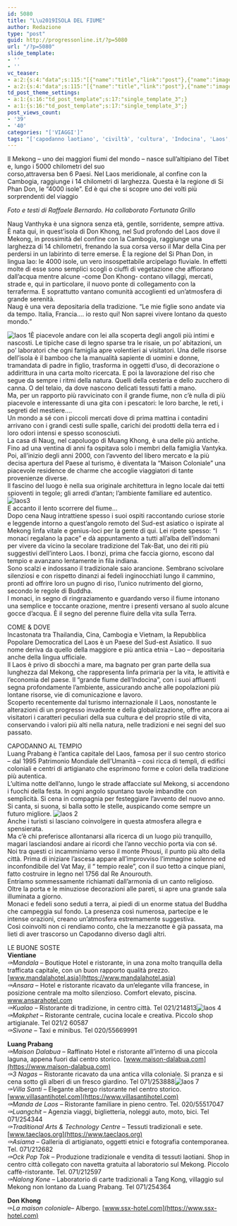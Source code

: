```yaml
---
id: 5080
title: "L\u2019ISOLA DEL FIUME"
author: Redazione
type: "post"
guid: http://progressonline.it/?p=5080
url: "/?p=5080"
slide_template:
- ''
- ''
vc_teaser:
- a:2:{s:4:"data";s:115:"[{"name":"title","link":"post"},{"name":"image","image":"featured","link":"none"},{"name":"text","mode":"excerpt"}]";s:7:"bgcolor";s:0:"";}
- a:2:{s:4:"data";s:115:"[{"name":"title","link":"post"},{"name":"image","image":"featured","link":"none"},{"name":"text","mode":"excerpt"}]";s:7:"bgcolor";s:0:"";}
td_post_theme_settings:
- a:1:{s:16:"td_post_template";s:17:"single_template_3";}
- a:1:{s:16:"td_post_template";s:17:"single_template_3";}
post_views_count:
- '39'
- '40'
categories: "['VIAGGI']"
tags: "['capodanno laotiano', 'civiltà', 'cultura', 'Indocina', 'Laos', 'Mekong', 'news', 'storia', 'Tibet', 'tradizioni', 'Viaggi']"
---
```


Il Mekong – uno dei maggiori fiumi del mondo – nasce sull’altipiano del Tibet e, lungo i 5000 chilometri del suo  
corso,attraversa ben 6 Paesi. Nel Laos meridionale, al confine con la Cambogia, raggiunge i 14 chilometri di larghezza. Questa è la regione di Si Phan Don, le “4000 isole”. Ed è qui che si scopre uno dei volti più sorprendenti del viaggio

*Foto e testi di Raffaele Bernardo. Ha collaborato Fortunata Grillo*

Naug Vanthyka è una signora senza età, gentile, sorridente, sempre attiva. È nata qui, in quest’isola di Don Khong, nel Sud profondo del Laos dove il Mekong, in prossimità del confine con la Cambogia, raggiunge una larghezza di 14 chilometri, frenando la sua corsa verso il Mar della Cina per perdersi in un labirinto di terre emerse. È la regione del Si Phan Don, in lingua lao: le 4000 isole, un vero insospettabile arcipelago fluviale. In effetti molte di esse sono semplici scogli o ciuffi di vegetazione che affiorano dall’acqua mentre alcune -come Don Khong- contano villaggi, mercati, strade e, qui in particolare, il nuovo ponte di collegamento con la terraferma. E soprattutto vantano comunità accoglienti ed un’atmosfera di grande serenità.  
Naug è una vera depositaria della tradizione. “Le mie figlie sono andate via da tempo. Italia, Francia…. io resto qui! Non saprei vivere lontano da questo mondo.”

![laos 1](https://progressonline.it/wp-content/uploads/2016/07/laos-1-300x159.jpg)È piacevole andare con lei alla scoperta degli angoli più intimi e nascosti. Le tipiche case di legno sparse tra le risaie, un po’ abitazioni, un po’ laboratori che ogni famiglia apre volentieri ai visitatori. Una delle risorse dell’isola è il bamboo che la manualità sapiente di uomini e donne, tramandata di padre in figlio, trasforma in oggetti d’uso, di decorazione o addirittura in una carta molto ricercata. E poi la lavorazione del riso che segue da sempre i ritmi della natura. Quelli della cesteria e dello zucchero di canna. O del telaio, da dove nascono delicati tessuti fatti a mano.  
Ma, per un rapporto più ravvicinato con il grande fiume, non c’è nulla di più piacevole e interessante di una gita con i pescatori: le loro barche, le reti, i segreti del mestiere….  
Un mondo a sé con i piccoli mercati dove di prima mattina i contadini arrivano con i grandi cesti sulle spalle, carichi dei prodotti della terra ed i loro odori intensi e spesso sconosciuti.  
La casa di Naug, nel capoluogo di Muang Khong, è una delle più antiche. Fino ad una ventina di anni fa ospitava solo i membri della famiglia Vantyka. Poi, all’inizio degli anni 2000, con l’avvento del libero mercato e la più decisa apertura del Paese al turismo, è diventata la “Maison Coloniale” una piacevole residence de charme che accoglie viaggiatori di tante provenienze diverse.  
Il fascino del luogo è nella sua originale architettura in legno locale dai tetti spioventi in tegole; gli arredi d’antan; l’ambiente familiare ed autentico. ![laos3](https://progressonline.it/wp-content/uploads/2016/07/laos3-300x223.jpg)  
E accanto il lento scorrere del fiume…  
Dopo cena Naug intrattiene spesso i suoi ospiti raccontando curiose storie e leggende intorno a quest’angolo remoto del Sud-est asiatico o ispirate al Mekong linfa vitale e genius-loci per la gente di qui. Lei ripete spesso: “I monaci regalano la pace” e dà appuntamento a tutti all’alba dell’indomani per vivere da vicino la secolare tradizione del Tak-Bat, uno dei riti più suggestivi dell’intero Laos. I bonzi, prima che faccia giorno, escono dal tempio e avanzano lentamente in fila indiana.  
Sono scalzi e indossano il tradizionale saio arancione. Sembrano scivolare silenziosi e con rispetto dinanzi ai fedeli inginocchiati lungo il cammino, pronti ad offrire loro un pugno di riso, l’unico nutrimento del giorno, secondo le regole di Buddha.  
I monaci, in segno di ringraziamento e guardando verso il fiume intonano una semplice e toccante orazione, mentre i presenti versano al suolo alcune gocce d’acqua. È il segno del perenne fluire della vita sulla Terra.

COME &amp; DOVE  
Incastonata tra Thailandia, Cina, Cambogia e Vietnam, la Repubblica Popolare Democratica del Laos è un Paese del Sud-est Asiatico. Il suo nome deriva da quello della maggiore e più antica etnia – Lao – depositaria anche della lingua ufficiale.  
Il Laos è privo di sbocchi a mare, ma bagnato per gran parte della sua lunghezza dal Mekong, che rappresenta linfa primaria per la vita, le attività e l’economia del paese. Il “grande fiume dell’Indocina”, con i suoi affluenti segna profondamente l’ambiente, assicurando anche alle popolazioni più lontane risorse, vie di comunicazione e lavoro.  
Scoperto recentemente dal turismo internazionale il Laos, nonostante le alterazioni di un progresso invadente e della globalizzazione, offre ancora ai visitatori i caratteri peculiari della sua cultura e del proprio stile di vita, conservando i valori più alti nella natura, nelle tradizioni e nei segni del suo passato.

CAPODANNO AL TEMPIO  
Luang Prabang è l’antica capitale del Laos, famosa per il suo centro storico – dal 1995 Patrimonio Mondiale dell’Umanità – così ricca di templi, di edifici coloniali e centri di artigianato che esprimono forme e colori della tradizione più autentica.  
L’ultima notte dell’anno, lungo le strade affacciate sul Mekong, si accendono i fuochi della festa. In ogni angolo spuntano tavole imbandite con semplicità. Si cena in compagnia per festeggiare l’avvento del nuovo anno. Si canta, si suona, si balla sotto le stelle, auspicando come sempre un futuro migliore. ![laos 2](https://progressonline.it/wp-content/uploads/2016/07/laos-2.jpg)  
Anche i turisti si lasciano coinvolgere in questa atmosfera allegra e spensierata.  
Ma c’è chi preferisce allontanarsi alla ricerca di un luogo più tranquillo, magari lasciandosi andare ai ricordi che l’anno vecchio porta via con sé.  
Noi tra questi ci incamminiamo verso il monte Phousi, il punto più alto della città. Prima di iniziare l’ascesa appare all’improvviso l’immagine solenne ed inconfondibile del Vat May, il “ tempio reale”, con il suo tetto a cinque piani, fatto costruire in legno nel 1756 dal Re Anourouth.  
Entriamo sommessamente richiamati dall’armonia di un canto religioso. Oltre la porta e le minuziose decorazioni alle pareti, si apre una grande sala illuminata a giorno.  
Monaci e fedeli sono seduti a terra, ai piedi di un enorme statua del Buddha che campeggia sul fondo. La presenza così numerosa, partecipe e le intense orazioni, creano un’atmosfera estremamente suggestiva.  
Così coinvolti non ci rendiamo conto, che la mezzanotte è già passata, ma lieti di aver trascorso un Capodanno diverso dagli altri.

LE BUONE SOSTE  
**Vientiane**  
*✑Mandala* – Boutique Hotel e ristorante, in una zona molto tranquilla della trafficata capitale, con un buon rapporto qualità prezzo. [www.mandalahotel.asia](https://www.mandalahotel.asia)  
*✑Ansara* – Hotel e ristorante ricavato da un’elegante villa francese, in posizione centrale ma molto silenzioso. Comfort elevato, piscina. [www.ansarahotel.com ](https://www.ansarahotel.com)  
*✑Kualao* – Ristorante di tradizione, in centro città. Tel 021/214813![laos 4](https://progressonline.it/wp-content/uploads/2016/07/laos-4-300x200.jpg)  
*✑Makphet* – Ristorante centrale, cucina locale e creativa. Piccolo shop artigianale. Tel 021/2 60587  
*✑Sivone* – Taxi e minibus. Tel 020/55669991

**Luang Prabang**   
*✑Maison Dalabua* – Raffinato Hotel e ristorante all’interno di una piccola laguna, appena fuori dal centro storico. [www.maison-dalabua.com](https://www.maison-dalabua.com)  
*✑3 Nagas* – Ristorante ricavato da una antica villa coloniale. Si pranza e si cena sotto gli alberi di un fresco giardino. Tel 071/253888![laos 7](https://progressonline.it/wp-content/uploads/2016/07/laos-7-300x197.jpg)  
*✑Villa Santi* – Elegante albergo ristorante nel centro storico. [www.villasantihotel.com](https://www.villasantihotel.com)  
*✑Manda de Laos* – Ristorante familiare in pieno centro. Tel. 020/55517047  
*✑Luangchit* – Agenzia viaggi, biglietteria, noleggi auto, moto, bici. Tel 071/254344  
*✑Traditional Arts &amp; Technology Centre* – Tessuti tradizionali e sete. [www.taeclaos.org](https://www.taeclaos.org)  
*✑Asiama* – Galleria di artigianato, oggetti etnici e fotografia contemporanea. Tel. 071/212682  
*✑Ock Pop Tok* – Produzione tradizionale e vendita di tessuti laotiani. Shop in centro città collegato con navetta gratuita al laboratorio sul Mekong. Piccolo caffè-ristorante. Tel. 071/212597  
*✑Nalong Kone* – Laboratorio di carte tradizionali a Tang Kong, villaggio sul Mekong non lontano da Luang Prabang. Tel 071/254364

**Don Khong**  
✑*La maison coloniale*– Albergo. [www.ssx-hotel.com](https://www.ssx-hotel.com)